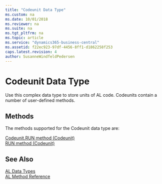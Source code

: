 ```yaml
---
title: "Codeunit Data Type"
ms.custom: na
ms.date: 10/01/2018
ms.reviewer: na
ms.suite: na
ms.tgt_pltfrm: na
ms.topic: article
ms.service: "dynamics365-business-central"
ms.assetid: f22ec923-97df-4456-8ff1-d1862258f253
caps.latest.revision: 4
author: SusanneWindfeldPedersen
---
```

# Codeunit Data Type
Use this complex data type to store units of AL code. Codeunits contain a number of user-defined methods.  

## Methods
The methods supported for the Codeunit data type are:

[Codeunit.RUN method (Codeunit)](../methods/devenv-codeunit.run-method-codeunit.md)   
[RUN method (Codeunit)](../methods/devenv-run-method-codeunit.md)
 
## See Also  
[AL Data Types](devenv-al-data-types.md)  
[AL Method Reference](../methods/devenv-al-method-reference.md)  

